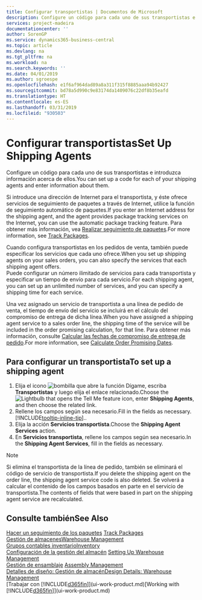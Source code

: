 ```yaml
---
title: Configurar transportistas | Documentos de Microsoft
description: Configure un código para cada uno de sus transportistas e introduzca información acerca de ellos.
services: project-madeira
documentationcenter: ''
author: SorenGP
ms.service: dynamics365-business-central
ms.topic: article
ms.devlang: na
ms.tgt_pltfrm: na
ms.workload: na
ms.search.keywords: ''
ms.date: 04/01/2019
ms.author: sgroespe
ms.openlocfilehash: e1f6af964dad89a8a311f315f8885aaa94b92427
ms.sourcegitcommit: bd78a5d990c9e83174da1409076c22df8b35eafd
ms.translationtype: HT
ms.contentlocale: es-ES
ms.lasthandoff: 03/31/2019
ms.locfileid: "930503"
---
```

# <a name="set-up-shipping-agents"></a><span data-ttu-id="ab83c-103">Configurar transportistas</span><span class="sxs-lookup"><span data-stu-id="ab83c-103">Set Up Shipping Agents</span></span>
<span data-ttu-id="ab83c-104">Configure un código para cada uno de sus transportistas e introduzca información acerca de ellos.</span><span class="sxs-lookup"><span data-stu-id="ab83c-104">You can set up a code for each of your shipping agents and enter information about them.</span></span>  

<span data-ttu-id="ab83c-105">Si introduce una dirección de Internet para el transportista, y éste ofrece servicios de seguimiento de paquetes a través de Internet, utilice la función de seguimiento automático de paquetes.</span><span class="sxs-lookup"><span data-stu-id="ab83c-105">If you enter an Internet address for the shipping agent, and the agent provides package tracking services on the Internet, you can use the automatic package tracking feature.</span></span> <span data-ttu-id="ab83c-106">Para obtener más información, vea [Realizar seguimiento de paquetes](sales-how-track-packages.md).</span><span class="sxs-lookup"><span data-stu-id="ab83c-106">For more information, see [Track Packages](sales-how-track-packages.md).</span></span>

<span data-ttu-id="ab83c-107">Cuando configura transportistas en los pedidos de venta, también puede especificar los servicios que cada uno ofrece.</span><span class="sxs-lookup"><span data-stu-id="ab83c-107">When you set up shipping agents on your sales orders, you can also specify the services that each shipping agent offers.</span></span>  
<span data-ttu-id="ab83c-108">Puede configurar un número ilimitado de servicios para cada transportista y especificar un tiempo de envío para cada servicio.</span><span class="sxs-lookup"><span data-stu-id="ab83c-108">For each shipping agent, you can set up an unlimited number of services, and you can specify a shipping time for each service.</span></span>  

<span data-ttu-id="ab83c-109">Una vez asignado un servicio de transportista a una línea de pedido de venta, el tiempo de envío del servicio se incluirá en el cálculo del compromiso de entrega de dicha línea.</span><span class="sxs-lookup"><span data-stu-id="ab83c-109">When you have assigned a shipping agent service to a sales order line, the shipping time of the service will be included in the order promising calculation, for that line.</span></span> <span data-ttu-id="ab83c-110">Para obtener más información, consulte [Calcular las fechas de compromiso de entrega de pedido](sales-how-to-calculate-order-promising-dates.md).</span><span class="sxs-lookup"><span data-stu-id="ab83c-110">For more information, see [Calculate Order Promising Dates](sales-how-to-calculate-order-promising-dates.md).</span></span>

## <a name="to-set-up-a-shipping-agent"></a><span data-ttu-id="ab83c-111">Para configurar un transportista</span><span class="sxs-lookup"><span data-stu-id="ab83c-111">To set up a shipping agent</span></span>  
1.  <span data-ttu-id="ab83c-112">Elija el icono ![bombilla que abre la función Dígame](media/ui-search/search_small.png "Dígame que desea hacer"), escriba **Transportistas** y luego elija el enlace relacionado.</span><span class="sxs-lookup"><span data-stu-id="ab83c-112">Choose the ![Lightbulb that opens the Tell Me feature](media/ui-search/search_small.png "Tell me what you want to do") icon, enter **Shipping Agents**, and then choose the related link.</span></span>  
2.  <span data-ttu-id="ab83c-113">Rellene los campos según sea necesario.</span><span class="sxs-lookup"><span data-stu-id="ab83c-113">Fill in the fields as necessary.</span></span> [!INCLUDE[tooltip-inline-tip](includes/tooltip-inline-tip_md.md)]<span data-ttu-id="ab83c-114">.</span><span class="sxs-lookup"><span data-stu-id="ab83c-114">.</span></span>  
3.  <span data-ttu-id="ab83c-115">Elija la acción **Servicios transportista**.</span><span class="sxs-lookup"><span data-stu-id="ab83c-115">Choose the **Shipping Agent Services** action.</span></span>
4. <span data-ttu-id="ab83c-116">En **Servicios transportista**, rellene los campos según sea necesario.</span><span class="sxs-lookup"><span data-stu-id="ab83c-116">In the **Shipping Agent Services**, fill in the fields as necessary.</span></span>

> [!NOTE]  
>  <span data-ttu-id="ab83c-117">Si elimina el transportista de la línea de pedido, también se eliminará el código de servicio de transportista.</span><span class="sxs-lookup"><span data-stu-id="ab83c-117">If you delete the shipping agent on the order line, the shipping agent service code is also deleted.</span></span> <span data-ttu-id="ab83c-118">Se volverá a calcular el contenido de los campos basados en parte en el servicio de transportista.</span><span class="sxs-lookup"><span data-stu-id="ab83c-118">The contents of fields that were based in part on the shipping agent service are recalculated.</span></span>  

## <a name="see-also"></a><span data-ttu-id="ab83c-119">Consulte también</span><span class="sxs-lookup"><span data-stu-id="ab83c-119">See Also</span></span>
<span data-ttu-id="ab83c-120">[Hacer un seguimiento de los paquetes](sales-how-track-packages.md)  </span><span class="sxs-lookup"><span data-stu-id="ab83c-120">[Track Packages](sales-how-track-packages.md)  </span></span>  
[<span data-ttu-id="ab83c-121">Gestión de almacenes</span><span class="sxs-lookup"><span data-stu-id="ab83c-121">Warehouse Management</span></span>](warehouse-manage-warehouse.md)  
[<span data-ttu-id="ab83c-122">Grupos contables inventario</span><span class="sxs-lookup"><span data-stu-id="ab83c-122">Inventory</span></span>](inventory-manage-inventory.md)  
<span data-ttu-id="ab83c-123">[Configuración de la gestión del almacén](warehouse-setup-warehouse.md)   </span><span class="sxs-lookup"><span data-stu-id="ab83c-123">[Setting Up Warehouse Management](warehouse-setup-warehouse.md)   </span></span>  
<span data-ttu-id="ab83c-124">[Gestión de ensamblaje](assembly-assemble-items.md)  </span><span class="sxs-lookup"><span data-stu-id="ab83c-124">[Assembly Management](assembly-assemble-items.md)  </span></span>  
[<span data-ttu-id="ab83c-125">Detalles de diseño: Gestión de almacén</span><span class="sxs-lookup"><span data-stu-id="ab83c-125">Design Details: Warehouse Management</span></span>](design-details-warehouse-management.md)  
<span data-ttu-id="ab83c-126">[Trabajar con [!INCLUDE[d365fin](includes/d365fin_md.md)]](ui-work-product.md)</span><span class="sxs-lookup"><span data-stu-id="ab83c-126">[Working with [!INCLUDE[d365fin](includes/d365fin_md.md)]](ui-work-product.md)</span></span>  
